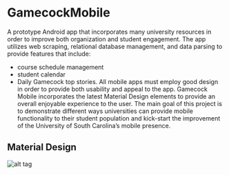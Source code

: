 GamecockMobile
==============

A prototype Android app that incorporates many university resources in order to improve both organization and student engagement. The app utilizes web scraping, relational database management, and data parsing to provide features that include: 
* course schedule management 
* student calendar 
* Daily Gamecock top stories. 
All mobile apps must employ good design in order to provide both usability and appeal to the app. Gamecock Mobile incorporates the latest Material Design elements to provide an overall enjoyable experience to the user. The main goal of this project is to demonstrate different ways universities can provide mobile functionality to their student population and kick-start the improvement of the University of South Carolina’s mobile presence.

## Material Design

![alt tag](https://raw.githubusercontent.com/JaredPiedt/gamecock-mobile/master/assets/material-design.png)
